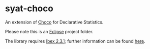 # syat-choco
An extension of [Choco](http://www.choco-solver.org/) for Declarative Statistics.

Please note this is an [Eclipse](https://www.eclipse.org/) project folder.

The library requires [Ibex 2.3.1](http://ibex-lib.org); further information can be found [here](http://www.ibex-lib.org/doc/java-install.html).


